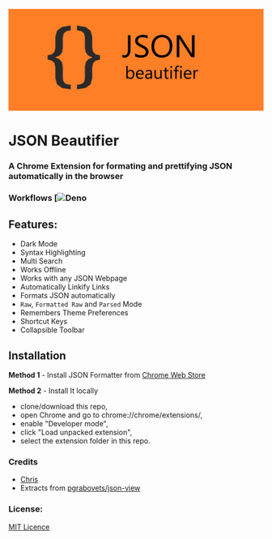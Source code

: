 
![JSON Beautifier](https://github.com/chrispeterjeyaraj/json-beautifier/blob/main/images/banners/promo.png?raw=true)

# JSON Beautifier

### A Chrome Extension for formating and prettifying JSON automatically in the browser

### Workflows [![Deno]([![Deno](https://github.com/chrispeterjeyaraj/json-beautifier/actions/workflows/deno.yml/badge.svg?branch=main)](https://github.com/chrispeterjeyaraj/json-beautifier/actions/workflows/deno.yml))

## Features:
* Dark Mode
* Syntax Highlighting
* Multi Search
* Works Offline
* Works with any JSON Webpage
* Automatically Linkify Links
* Formats JSON automatically
* `Raw`, `Formatted Raw` and `Parsed` Mode
* Remembers Theme Preferences
* Shortcut Keys
* Collapsible Toolbar


## Installation

**Method 1** - Install JSON Formatter from [Chrome Web Store](https://chrome.google.com/webstore/detail/json-formatter/gpmodmeblccallcadopbcoeoejepgpnb)

**Method 2** - Install It locally
* clone/download this repo,
* open Chrome and go to chrome://chrome/extensions/,
* enable "Developer mode",
* click "Load unpacked extension",
* select the extension folder in this repo.

### Credits

* [Chris](https://github.com/chrispeterjeyaraj)
* Extracts from [pgrabovets/json-view](https://github.com/pgrabovets/json-view)

### License:

[MIT Licence](LICENSE)

